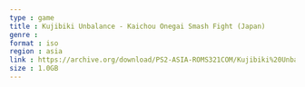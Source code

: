 ```yaml
---
type : game
title : Kujibiki Unbalance - Kaichou Onegai Smash Fight (Japan)
genre : 
format : iso
region : asia
link : https://archive.org/download/PS2-ASIA-ROMS321COM/Kujibiki%20Unbalance%20-%20Kaichou%20Onegai%20Smash%20Fight%20%28Japan%29.7z
size : 1.0GB
---
```

